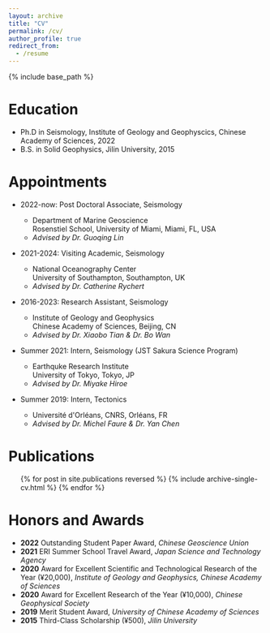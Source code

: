 ```yaml
---
layout: archive
title: "CV"
permalink: /cv/
author_profile: true
redirect_from:
  - /resume
---
```


{% include base_path %}

Education
======
* Ph.D in Seismology, Institute of Geology and Geophyscics, Chinese Academy of Sciences, 2022 
* B.S. in Solid Geophysics, Jilin University, 2015

Appointments
======
* 2022-now: Post Doctoral Associate, Seismology  
  * Department of Marine Geoscience<br>
   Rosenstiel School, University of Miami, Miami, FL, USA<br>
  * _Advised by Dr. Guoqing Lin_

* 2021-2024: Visiting Academic, Seismology
  * National Oceanography Center<br>
    University of Southampton, Southampton, UK<br>
  * _Advised by Dr. Catherine Rychert_

* 2016-2023: Research Assistant, Seismology
  * Institute of Geology and Geophysics<br>
    Chinese Academy of Sciences, Beijing, CN<br>
  * _Advised by Dr. Xiaobo Tian & Dr. Bo Wan_

* Summer 2021: Intern, Seismology (JST Sakura Science Program)
  * Earthquke Research Institute<br>
    University of Tokyo, Tokyo, JP<br>
  * _Advised by Dr. Miyake Hiroe_

* Summer 2019: Intern, Tectonics 
  * Université d'Orléans, CNRS, Orléans, FR
  * _Advised by Dr. Michel Faure & Dr. Yan Chen_
  
Publications
======
  <ul>{% for post in site.publications reversed %}
    {% include archive-single-cv.html %}
  {% endfor %}</ul>
  
Honors and Awards
======
* **2022** Outstanding Student Paper Award, _Chinese Geoscience Union_
* **2021** ERI Summer School Travel Award, _Japan Science and Technology Agency_
* **2020** Award for Excellent Scientific and Technological Research of the Year (¥20,000), _Institute of Geology and Geophysics, Chinese Academy of Sciences_
* **2020** Award for Excellent Research of the Year (¥10,000), _Chinese Geophysical Society_
* **2019** Merit Student Award, _University of Chinese Academy of Sciences_
* **2015** Third-Class Scholarship (¥500), _Jilin University_
